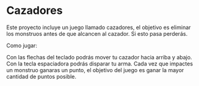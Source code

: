 # Cazadores

Este proyecto incluye un juego llamado cazadores, el objetivo es eliminar los monstruos antes de que alcancen al cazador. Si esto pasa perderás.

Como jugar:

Con las flechas del teclado podrás mover tu cazador hacia arriba y abajo.
Con la tecla espaciadora podrás disparar tu arma.
Cada vez que impactes un monstruo ganaras un punto, el objetivo del juego es ganar la mayor cantidad de puntos posible.
